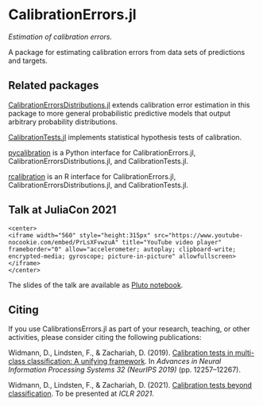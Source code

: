 # CalibrationErrors.jl

*Estimation of calibration errors.*

A package for estimating calibration errors from data sets of predictions and targets.

## Related packages

[CalibrationErrorsDistributions.jl](https://github.com/devmotion/CalibrationErrorsDistributions.jl)
extends calibration error estimation in this package to more general probabilistic
predictive models that output arbitrary probability distributions.

[CalibrationTests.jl](https://github.com/devmotion/CalibrationTests.jl) implements
statistical hypothesis tests of calibration.

[pycalibration](https://github.com/devmotion/pycalibration) is a Python interface for CalibrationErrors.jl, CalibrationErrorsDistributions.jl, and CalibrationTests.jl.

[rcalibration](https://github.com/devmotion/rcalibration) is an R interface for CalibrationErrors.jl, CalibrationErrorsDistributions.jl, and CalibrationTests.jl.

## Talk at JuliaCon 2021

```@raw html
<center>
<iframe width="560" style="height:315px" src="https://www.youtube-nocookie.com/embed/PrLsXFvwzuA" title="YouTube video player" frameborder="0" allow="accelerometer; autoplay; clipboard-write; encrypted-media; gyroscope; picture-in-picture" allowfullscreen></iframe>
</center>
```

The slides of the talk are available as [Pluto notebook](https://talks.widmann.dev/2021/07/calibration/).

## Citing

If you use CalibrationsErrors.jl as part of your research, teaching, or other activities,
please consider citing the following publications:

Widmann, D., Lindsten, F., & Zachariah, D. (2019). [Calibration tests in multi-class
classification: A unifying framework](https://proceedings.neurips.cc/paper/2019/hash/1c336b8080f82bcc2cd2499b4c57261d-Abstract.html). In
*Advances in Neural Information Processing Systems 32 (NeurIPS 2019)* (pp. 12257–12267).

Widmann, D., Lindsten, F., & Zachariah, D. (2021).
[Calibration tests beyond classification](https://openreview.net/forum?id=-bxf89v3Nx).
To be presented at *ICLR 2021*.
